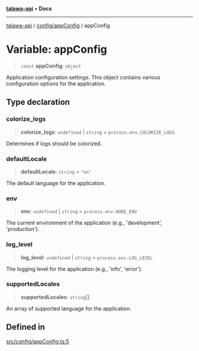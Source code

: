 [**talawa-api**](../../../README.md) • **Docs**

***

[talawa-api](../../../modules.md) / [config/appConfig](../README.md) / appConfig

# Variable: appConfig

> `const` **appConfig**: `object`

Application configuration settings.
This object contains various configuration options for the application.

## Type declaration

### colorize\_logs

> **colorize\_logs**: `undefined` \| `string` = `process.env.COLORIZE_LOGS`

Determines if logs should be colorized.

### defaultLocale

> **defaultLocale**: `string` = `"en"`

The default language for the application.

### env

> **env**: `undefined` \| `string` = `process.env.NODE_ENV`

The current environment of the application (e.g., 'development', 'production').

### log\_level

> **log\_level**: `undefined` \| `string` = `process.env.LOG_LEVEL`

The logging level for the application (e.g., 'info', 'error').

### supportedLocales

> **supportedLocales**: `string`[]

An array of supported language for the application.

## Defined in

[src/config/appConfig.ts:5](https://github.com/PalisadoesFoundation/talawa-api/blob/fe65d855b3d1e3e4af621340e7e8bfa0325634c1/src/config/appConfig.ts#L5)
